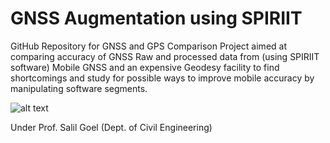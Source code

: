 # GNSS Augmentation using SPIRIIT
GitHub Repository for GNSS and GPS Comparison Project aimed at comparing accuracy of GNSS Raw and processed data from (using SPIRIIT software) Mobile GNSS and an expensive Geodesy facility to find shortcomings and study for possible ways to improve mobile accuracy by manipulating software segments.

![alt text](https://t4.ftcdn.net/jpg/01/74/67/67/360_F_174676713_s4LCAvXSIGa7K2EHsbvhGr14zJfP1LJj.jpg)

Under Prof. Salil Goel (Dept. of Civil Engineering)
